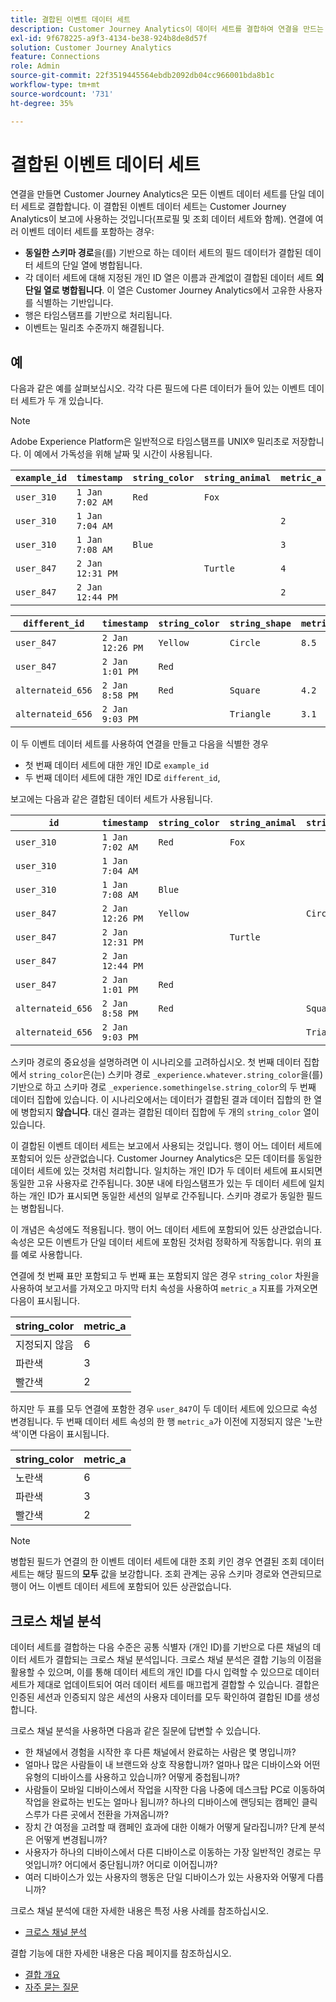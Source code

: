 ```yaml
---
title: 결합된 이벤트 데이터 세트
description: Customer Journey Analytics이 데이터 세트를 결합하여 연결을 만드는 방법을 알아봅니다.
exl-id: 9f678225-a9f3-4134-be38-924b8de8d57f
solution: Customer Journey Analytics
feature: Connections
role: Admin
source-git-commit: 22f3519445564ebdb2092db04cc966001bda8b1c
workflow-type: tm+mt
source-wordcount: '731'
ht-degree: 35%

---
```



# 결합된 이벤트 데이터 세트

연결을 만들면 Customer Journey Analytics은 모든 이벤트 데이터 세트를 단일 데이터 세트로 결합합니다. 이 결합된 이벤트 데이터 세트는 Customer Journey Analytics이 보고에 사용하는 것입니다(프로필 및 조회 데이터 세트와 함께). 연결에 여러 이벤트 데이터 세트를 포함하는 경우:

* **동일한 스키마 경로**&#x200B;을(를) 기반으로 하는 데이터 세트의 필드 데이터가 결합된 데이터 세트의 단일 열에 병합됩니다.
* 각 데이터 세트에 대해 지정된 개인 ID 열은 이름과 관계없이 결합된 데이터 세트 **의 단일 열로 병합됩니다**. 이 열은 Customer Journey Analytics에서 고유한 사용자를 식별하는 기반입니다.
* 행은 타임스탬프를 기반으로 처리됩니다.
* 이벤트는 밀리초 수준까지 해결됩니다.

## 예

다음과 같은 예를 살펴보십시오. 각각 다른 필드에 다른 데이터가 들어 있는 이벤트 데이터 세트가 두 개 있습니다.

>[!NOTE]
>
>Adobe Experience Platform은 일반적으로 타임스탬프를 UNIX® 밀리초로 저장합니다. 이 예에서 가독성을 위해 날짜 및 시간이 사용됩니다.

| `example_id` | `timestamp` | `string_color` | `string_animal` | `metric_a` |
| --- | --- | --- | --- | --- |
| `user_310` | `1 Jan 7:02 AM` | `Red` | `Fox` | |
| `user_310` | `1 Jan 7:04 AM` | | | `2` |
| `user_310` | `1 Jan 7:08 AM` | `Blue` | | `3` |
| `user_847` | `2 Jan 12:31 PM` | | `Turtle` | `4` |
| `user_847` | `2 Jan 12:44 PM` | | | `2` |

| `different_id` | `timestamp` | `string_color` | `string_shape` | `metric_b` |
| --- | --- | --- | --- | --- |
| `user_847` | `2 Jan 12:26 PM` | `Yellow` | `Circle` | `8.5` |
| `user_847` | `2 Jan 1:01 PM` | `Red` | | |
| `alternateid_656` | `2 Jan 8:58 PM` | `Red` | `Square` | `4.2` |
| `alternateid_656` | `2 Jan 9:03 PM` | | `Triangle` | `3.1` |

이 두 이벤트 데이터 세트를 사용하여 연결을 만들고 다음을 식별한 경우

* 첫 번째 데이터 세트에 대한 개인 ID로 `example_id`
* 두 번째 데이터 세트에 대한 개인 ID로 `different_id`,

보고에는 다음과 같은 결합된 데이터 세트가 사용됩니다.

| `id` | `timestamp` | `string_color` | `string_animal` | `string_shape` | `metric_a` | `metric_b` |
| --- | --- | --- | --- | --- | --- | --- |
| `user_310` | `1 Jan 7:02 AM` | `Red` | `Fox` | | | |
| `user_310` | `1 Jan 7:04 AM` | | | | `2` | |
| `user_310` | `1 Jan 7:08 AM` | `Blue` | | | `3` | |
| `user_847` | `2 Jan 12:26 PM` | `Yellow` | | `Circle` | | `8.5` |
| `user_847` | `2 Jan 12:31 PM` | | `Turtle` | | `4` | |
| `user_847` | `2 Jan 12:44 PM` | | | | `2` | |
| `user_847` | `2 Jan 1:01 PM` | `Red` | | | | |
| `alternateid_656` | `2 Jan 8:58 PM` | `Red` | | `Square` | | `4.2` |
| `alternateid_656` | `2 Jan 9:03 PM` | | | `Triangle` | | `3.1` |

스키마 경로의 중요성을 설명하려면 이 시나리오를 고려하십시오. 첫 번째 데이터 집합에서 `string_color`은(는) 스키마 경로 `_experience.whatever.string_color`을(를) 기반으로 하고 스키마 경로 `_experience.somethingelse.string_color`의 두 번째 데이터 집합에 있습니다. 이 시나리오에서는 데이터가 결합된 결과 데이터 집합의 한 열에 병합되지 **않습니다**. 대신 결과는 결합된 데이터 집합에 두 개의 `string_color` 열이 있습니다.

이 결합된 이벤트 데이터 세트는 보고에서 사용되는 것입니다. 행이 어느 데이터 세트에 포함되어 있든 상관없습니다. Customer Journey Analytics은 모든 데이터를 동일한 데이터 세트에 있는 것처럼 처리합니다. 일치하는 개인 ID가 두 데이터 세트에 표시되면 동일한 고유 사용자로 간주됩니다. 30분 내에 타임스탬프가 있는 두 데이터 세트에 일치하는 개인 ID가 표시되면 동일한 세션의 일부로 간주됩니다. 스키마 경로가 동일한 필드는 병합됩니다.

이 개념은 속성에도 적용됩니다. 행이 어느 데이터 세트에 포함되어 있든 상관없습니다. 속성은 모든 이벤트가 단일 데이터 세트에 포함된 것처럼 정확하게 작동합니다. 위의 표를 예로 사용합니다.

연결에 첫 번째 표만 포함되고 두 번째 표는 포함되지 않은 경우 `string_color` 차원을 사용하여 보고서를 가져오고 마지막 터치 속성을 사용하여 `metric_a` 지표를 가져오면 다음이 표시됩니다.

| string_color | metric_a |
| --- | --- |
| 지정되지 않음 | 6 |
| 파란색 | 3 |
| 빨간색 | 2 |

하지만 두 표를 모두 연결에 포함한 경우 `user_847`이 두 데이터 세트에 있으므로 속성 변경됩니다. 두 번째 데이터 세트 속성의 한 행 `metric_a`가 이전에 지정되지 않은 &#39;노란색&#39;이면 다음이 표시됩니다.

| string_color | metric_a |
| --- | --- |
| 노란색 | 6 |
| 파란색 | 3 |
| 빨간색 | 2 |

>[!NOTE]
>
>병합된 필드가 연결의 한 이벤트 데이터 세트에 대한 조회 키인 경우 연결된 조회 데이터 세트는 해당 필드의 **모두** 값을 보강합니다. 조회 관계는 공유 스키마 경로와 연관되므로 행이 어느 이벤트 데이터 세트에 포함되어 있든 상관없습니다.

## 크로스 채널 분석

데이터 세트를 결합하는 다음 수준은 공통 식별자 (개인 ID)를 기반으로 다른 채널의 데이터 세트가 결합되는 크로스 채널 분석입니다. 크로스 채널 분석은 결합 기능의 이점을 활용할 수 있으며, 이를 통해 데이터 세트의 개인 ID를 다시 입력할 수 있으므로 데이터 세트가 제대로 업데이트되어 여러 데이터 세트를 매끄럽게 결합할 수 있습니다. 결합은 인증된 세션과 인증되지 않은 세션의 사용자 데이터를 모두 확인하여 결합된 ID를 생성합니다.

크로스 채널 분석을 사용하면 다음과 같은 질문에 답변할 수 있습니다.

* 한 채널에서 경험을 시작한 후 다른 채널에서 완료하는 사람은 몇 명입니까?
* 얼마나 많은 사람들이 내 브랜드와 상호 작용합니까? 얼마나 많은 디바이스와 어떤 유형의 디바이스를 사용하고 있습니까? 어떻게 중첩됩니까?
* 사람들이 모바일 디바이스에서 작업을 시작한 다음 나중에 데스크탑 PC로 이동하여 작업을 완료하는 빈도는 얼마나 됩니까? 하나의 디바이스에 랜딩되는 캠페인 클릭스루가 다른 곳에서 전환을 가져옵니까?
* 장치 간 여정을 고려할 때 캠페인 효과에 대한 이해가 어떻게 달라집니까? 단계 분석은 어떻게 변경됩니까?
* 사용자가 하나의 디바이스에서 다른 디바이스로 이동하는 가장 일반적인 경로는 무엇입니까? 어디에서 중단됩니까? 어디로 이어집니까?
* 여러 디바이스가 있는 사용자의 행동은 단일 디바이스가 있는 사용자와 어떻게 다릅니까?


크로스 채널 분석에 대한 자세한 내용은 특정 사용 사례를 참조하십시오.

* [크로스 채널 분석](../use-cases/cross-channel/cross-channel.md)

결합 기능에 대한 자세한 내용은 다음 페이지를 참조하십시오.

* [결합 개요](/help/stitching/overview.md)
* [자주 묻는 질문](/help/stitching/faq.md)


